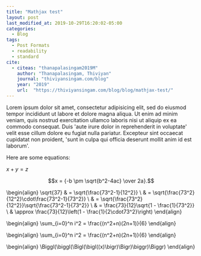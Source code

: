 ```yaml
---
title: "Mathjax test"
layout: post
last_modified_at: 2019-10-29T16:20:02-05:00
categories:
  - Blog
tags:
  - Post Formats
  - readability
  - standard
cite:
  - citeas: "thanapalasingam2019M"
    author: "Thanapalasingam, Thiviyan"
    journal: "thiviyansingam.com/blog"
    year: "2019"
    url:  "https://thiviyansingam.com/blog/blog/mathjax-test/"
---
```


Lorem ipsum dolor sit amet, consectetur adipisicing elit, sed do eiusmod tempor incididunt ut labore et dolore magna aliqua. Ut enim ad minim veniam, quis nostrud exercitation ullamco laboris nisi ut aliquip ex ea commodo consequat. Duis 'aute irure dolor in reprehenderit in voluptate' velit esse cillum dolore eu fugiat nulla pariatur. Excepteur sint occaecat cupidatat non proident, 'sunt in culpa qui officia deserunt mollit anim id est laborum'.


Here are some equations:

$x+y=z$

$$x = {-b \pm \sqrt{b^2-4ac} \over 2a}.$$



\begin{align}
\sqrt{37} & = \sqrt{\frac{73^2-1}{12^2}} \\
 & = \sqrt{\frac{73^2}{12^2}\cdot\frac{73^2-1}{73^2}} \\ 
 & = \sqrt{\frac{73^2}{12^2}}\sqrt{\frac{73^2-1}{73^2}} \\
 & = \frac{73}{12}\sqrt{1 - \frac{1}{73^2}} \\ 
 & \approx \frac{73}{12}\left(1 - \frac{1}{2\cdot73^2}\right)
\end{align}


\begin{align}
\sum_{i=0}^n i^2 = \frac{(n^2+n)(2n+1)}{6}
\end{align}


\begin{align}
\sum_{i=0}^n i^2 = \frac{(n^2+n)(2n+1)}{6}
\end{align}


\begin{align}
\Biggl(\biggl(\Bigl(\bigl((x)\bigr)\Bigr)\biggr)\Biggr)
\end{align}
